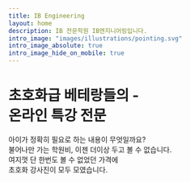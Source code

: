 ```yaml
---
title: IB Engineering
layout: home
description: IB 전문학원 IB엔지니어링입니다.
intro_image: "images/illustrations/pointing.svg"
intro_image_absolute: true
intro_image_hide_on_mobile: true
---
```


# 초호화급 베테랑들의 - <br/> 온라인 특강 전문

아이가 정확히 필요로 하는 내용이 무엇일까요? </br> 불어나만 가는 학원비, 이젠 더이상 두고 볼 수 없습니다. </br> 여지껏 단 한번도 볼 수 없었던 가격에 </br> 초호화 강사진이 모두 모였습니다. 
